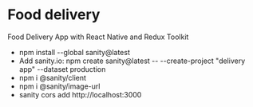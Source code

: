 # Food delivery
Food Delivery App with React Native and Redux Toolkit
- npm install --global sanity@latest
- Add sanity.io: npm create sanity@latest --  --create-project "delivery app"  --dataset production 
- npm i @sanity/client
- npm i @sanity/image-url
- sanity cors add http://localhost:3000

